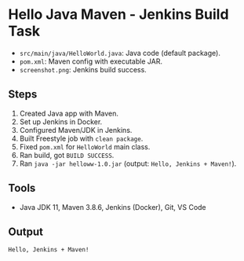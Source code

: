 # Hello Java Maven - Jenkins Build Task
- `src/main/java/HelloWorld.java`: Java code (default package).
- `pom.xml`: Maven config with executable JAR.
- `screenshot.png`: Jenkins build success.
## Steps
1. Created Java app with Maven.
2. Set up Jenkins in Docker.
3. Configured Maven/JDK in Jenkins.
4. Built Freestyle job with `clean package`.
5. Fixed `pom.xml` for `HelloWorld` main class.
6. Ran build, got `BUILD SUCCESS`.
7. Ran `java -jar helloww-1.0.jar` (output: `Hello, Jenkins + Maven!`).
## Tools
- Java JDK 11, Maven 3.8.6, Jenkins (Docker), Git, VS Code
## Output
`Hello, Jenkins + Maven!`